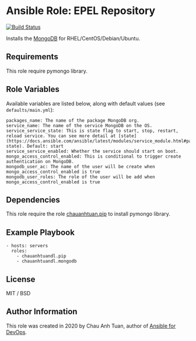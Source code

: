 # Ansible Role: EPEL Repository

[![Build Status](https://travis-ci.org/chauanhtuandl/ansible-role.mongodb.svg?branch=master)](https://travis-ci.org/chauanhtuandl/ansible-role.mongodb)

Installs the [MongoDB](https://www.mongodb.com/) for RHEL/CentOS/Debian/Ubuntu.

## Requirements

This role require pymongo library.

## Role Variables

Available variables are listed below, along with default values (see `defaults/main.yml`):

    packages_name: The name of the package MongoDB org.
    service_name: The name of the service MongoDB on the OS.
    service_service_state: This is state flag to start, stop, restart, reload service. You can see more detail at [state](https://docs.ansible.com/ansible/latest/modules/service_module.html#parameter-state). Default: start
    service_service_enabled: Whether the service should start on boot.
    mongo_access_control_enabled: This is conditional to trigger create authentication on MongoDB.
    mongodb_user_ac: The name of the user will be create when mongo_access_control_enabled is true
    mongodb_user_roles: The role of the user will be add when mongo_access_control_enabled is true

## Dependencies

This role require the role [chauanhtuan.pip](https://github.com/chauanhtuandl/ansible-role.pip) to install pymongo library.

## Example Playbook

    - hosts: servers
      roles:
        - chauanhtuandl.pip
        - chauanhtuandl.mongodb

## License

MIT / BSD

## Author Information

This role was created in 2020 by Chau Anh Tuan, author of [Ansible for DevOps](https://www.ansiblefordevops.com/).
